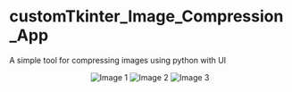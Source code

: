 # customTkinter_Image_Compression_App
A simple tool for compressing images using python with UI

<div align="center">
  <img src="https://github.com/magician232/customTkinter_Image_Compression_App/assets/108206097/8a8f678d-7619-4b3a-9ee2-156d101b1cee" alt="Image 1">
  <img src="https://github.com/magician232/customTkinter_Image_Compression_App/assets/108206097/b5eeadd4-7d30-444a-bd3f-8fa7cd5b0f2b" alt="Image 2">
  <img src="https://github.com/magician232/customTkinter_Image_Compression_App/assets/108206097/d75d6f8b-0b27-4341-b73e-8a54cd5b011d" alt="Image 3">
</div>




